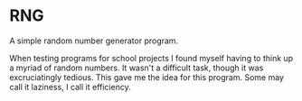 # RNG
A simple random number generator program.

When testing programs for school projects I found myself having to think up a myriad of random numbers. It wasn't a difficult task, though it was excruciatingly tedious. This gave me the idea for this program. Some may call it laziness, I call it efficiency.
